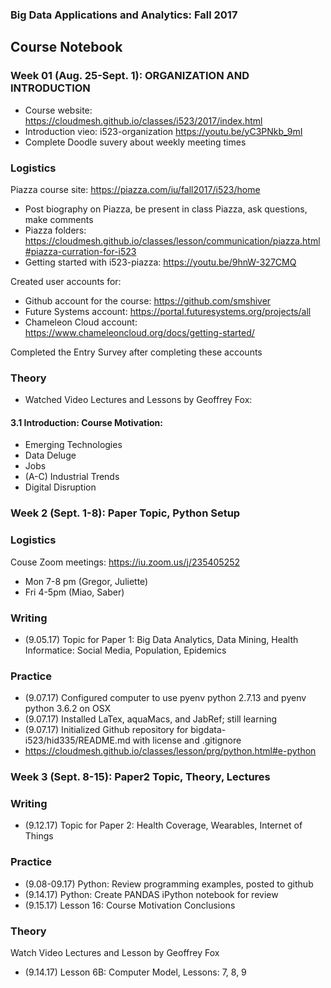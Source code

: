 ### Big Data Applications and Analytics: Fall 2017

## Course Notebook
### Week 01 (Aug. 25-Sept. 1): ORGANIZATION AND INTRODUCTION      
* Course website: https://cloudmesh.github.io/classes/i523/2017/index.html 
*	Introduction vieo: i523-organization https://youtu.be/yC3PNkb_9mI  
* Complete Doodle suvery about weekly meeting times

### Logistics
Piazza course site: https://piazza.com/iu/fall2017/i523/home 
* Post biography on Piazza, be present in class Piazza, ask questions, make comments
* Piazza folders: https://cloudmesh.github.io/classes/lesson/communication/piazza.html#piazza-curration-for-i523 
* Getting started with i523-piazza: https://youtu.be/9hnW-327CMQ 

Created user accounts for: 
* Github account for the course: https://github.com/smshiver
* Future Systems account: https://portal.futuresystems.org/projects/all
* Chameleon Cloud account: https://www.chameleoncloud.org/docs/getting-started/

Completed the Entry Survey after completing these accounts

### Theory
* Watched Video Lectures and Lessons by Geoffrey Fox:
#### 3.1 Introduction: Course Motivation:
* Emerging Technologies
* Data Deluge
* Jobs
* (A-C) Industrial Trends
* Digital Disruption

### Week 2 (Sept. 1-8): Paper Topic, Python Setup
### Logistics
Couse Zoom meetings:	https://iu.zoom.us/j/235405252
* Mon 7-8 pm (Gregor, Juliette)
* Fri 4-5pm (Miao, Saber)

### Writing
* (9.05.17) Topic for Paper 1: Big Data Analytics, Data Mining, Health Informatice: Social Media, Population, Epidemics 

### Practice
* (9.07.17) Configured computer to use pyenv python 2.7.13 and pyenv python 3.6.2 on OSX
* (9.07.17) Installed LaTex, aquaMacs, and JabRef; still learning
* (9.07.17) Initialized Github repository for bigdata-i523/hid335/README.md with license and .gitignore 
* https://cloudmesh.github.io/classes/lesson/prg/python.html#e-python

### Week 3 (Sept. 8-15): Paper2 Topic, Theory, Lectures
### Writing
* (9.12.17) Topic for Paper 2: Health Coverage, Wearables, Internet of Things 

### Practice
* (9.08-09.17) Python: Review programming examples, posted to github 
* (9.14.17) Python: Create PANDAS iPython notebook for review
* (9.15.17) Lesson 16: Course Motivation Conclusions

### Theory
Watch Video Lectures and Lesson by Geoffrey Fox
* (9.14.17) Lesson 6B: Computer Model, Lessons: 7, 8, 9

